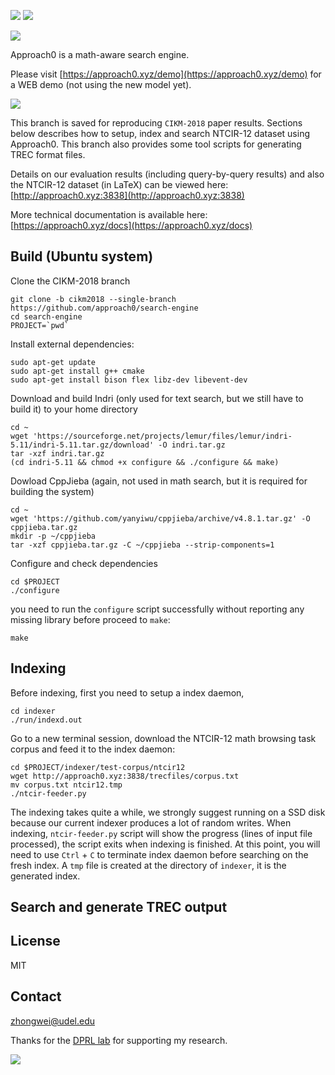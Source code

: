 ![](https://api.travis-ci.org/approach0/search-engine.svg)
![](http://github-release-version.herokuapp.com/github/approach0/search-engine/release.png)

![](https://raw.githubusercontent.com/approach0/search-engine-docs-eng/master/logo.png)

Approach0 is a math-aware search engine.

Please visit [https://approach0.xyz/demo](https://approach0.xyz/demo) for a WEB demo (not using the new model yet).

![](https://github.com/approach0/search-engine-docs-eng/raw/master/img/clip.gif)

This branch is saved for reproducing `CIKM-2018` paper results. Sections below describes how to setup,
index and search NTCIR-12 dataset using Approach0. This branch also provides some tool scripts for generating TREC format files.

Details on our evaluation results (including query-by-query results) and also the NTCIR-12 dataset (in LaTeX)
can be viewed here:
[http://approach0.xyz:3838](http://approach0.xyz:3838)

More technical documentation is available here:
[https://approach0.xyz/docs](https://approach0.xyz/docs)

## Build (Ubuntu system)
Clone the CIKM-2018 branch
```
git clone -b cikm2018 --single-branch https://github.com/approach0/search-engine 
cd search-engine
PROJECT=`pwd`
```

Install external dependencies:
```
sudo apt-get update
sudo apt-get install g++ cmake
sudo apt-get install bison flex libz-dev libevent-dev
```

Download and build Indri (only used for text search, but we still have to build it) to your home directory
```
cd ~
wget 'https://sourceforge.net/projects/lemur/files/lemur/indri-5.11/indri-5.11.tar.gz/download' -O indri.tar.gz
tar -xzf indri.tar.gz
(cd indri-5.11 && chmod +x configure && ./configure && make)
```

Dowload CppJieba (again, not used in math search, but it is required for building the system)
```
cd ~
wget 'https://github.com/yanyiwu/cppjieba/archive/v4.8.1.tar.gz' -O cppjieba.tar.gz
mkdir -p ~/cppjieba
tar -xzf cppjieba.tar.gz -C ~/cppjieba --strip-components=1
```

Configure and check dependencies
```
cd $PROJECT
./configure
```

you need to run the `configure` script successfully without reporting any missing library before proceed to `make`:
```
make
```
## Indexing
Before indexing, first you need to setup a index daemon,
```
cd indexer
./run/indexd.out
```

Go to a new terminal session, download the NTCIR-12 math browsing task corpus and feed it to the index daemon:
```
cd $PROJECT/indexer/test-corpus/ntcir12
wget http://approach0.xyz:3838/trecfiles/corpus.txt
mv corpus.txt ntcir12.tmp
./ntcir-feeder.py
```

The indexing takes quite a while, we strongly suggest running on a SSD disk because our current indexer produces a lot of random writes. When indexing, `ntcir-feeder.py` script will show the progress (lines of input file processed), the script exits when indexing is finished. At this point, you will need to use `Ctrl` + `C` to terminate index daemon before searching on the fresh index. A `tmp` file is created at the directory of `indexer`, it is the generated index.

## Search and generate TREC output

## License
MIT

## Contact
zhongwei@udel.edu

Thanks for the [DPRL lab](https://www.cs.rit.edu/~rlaz/) for supporting my research.

![](https://www.cs.rit.edu/~rlaz/images/DPRL_Logo_Option_02.png)
